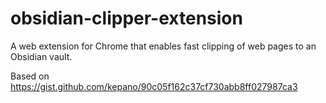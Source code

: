 # obsidian-clipper-extension

A web extension for Chrome that enables fast clipping of web pages to an Obsidian vault.

Based on https://gist.github.com/kepano/90c05f162c37cf730abb8ff027987ca3
